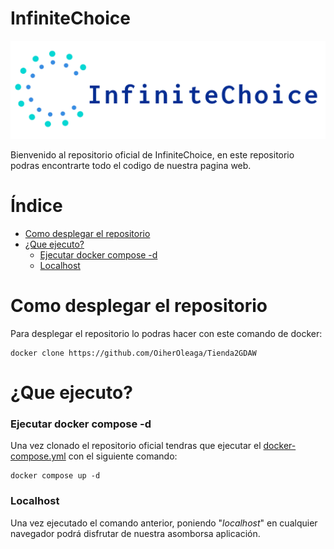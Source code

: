 # InfiniteChoice

![Logo InfiniteChoice](https://github.com/OiherOleaga/Tienda2GDAW/blob/documentacion/www/assets/Logo/logo.png)

Bienvenido al repositorio oficial de InfiniteChoice, en este repositorio podras encontrarte todo el codigo de nuestra pagina web.

# Índice

* [Como desplegar el repositorio](#como-desplegar-el-repositorio)
* [¿Que ejecuto?](#que-ejecuto)
  * [Ejecutar docker compose -d](#ejecutar-docker-compose--d)
  * [Localhost](#Localhost)

# Como desplegar el repositorio

Para desplegar el repositorio lo podras hacer con este comando de docker:
```
docker clone https://github.com/OiherOleaga/Tienda2GDAW
```

# ¿Que ejecuto?
### Ejecutar docker compose -d
Una vez clonado el repositorio oficial tendras que ejecutar el [docker-compose.yml](https://github.com/OiherOleaga/Tienda2GDAW/blob/documentacion/docker-compose.yml) con el siguiente comando: 
```
docker compose up -d
```
### Localhost
Una vez ejecutado el comando anterior, poniendo "*localhost*" en cualquier navegador podrá disfrutar de nuestra asomborsa aplicación.